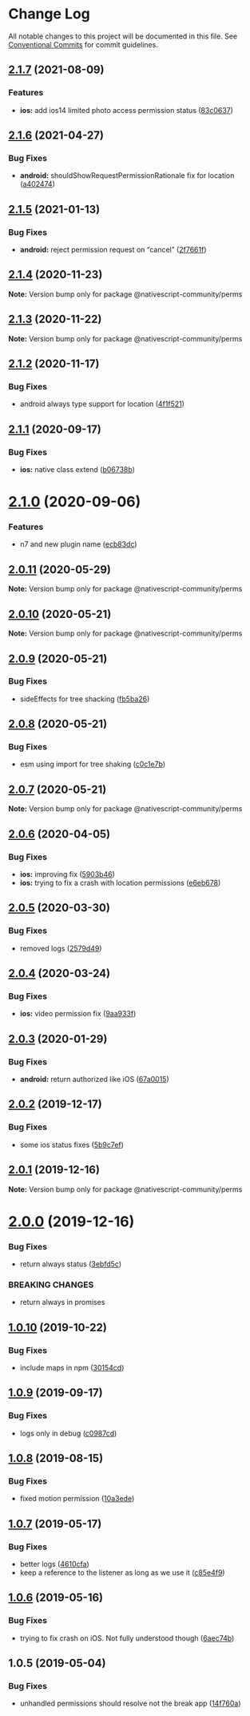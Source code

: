 # Change Log

All notable changes to this project will be documented in this file.
See [Conventional Commits](https://conventionalcommits.org) for commit guidelines.

## [2.1.7](https://github.com/nativescript-community/perms/compare/v2.1.6...v2.1.7) (2021-08-09)


### Features

* **ios:** add ios14 limited photo access permission status ([83c0637](https://github.com/nativescript-community/perms/commit/83c063732342f0437e84c904ec026a5b9e87939d))





## [2.1.6](https://github.com/nativescript-community/perms/compare/v2.1.5...v2.1.6) (2021-04-27)


### Bug Fixes

* **android:** shouldShowRequestPermissionRationale fix for location ([a402474](https://github.com/nativescript-community/perms/commit/a402474))





## [2.1.5](https://github.com/nativescript-community/perms/compare/v2.1.4...v2.1.5) (2021-01-13)


### Bug Fixes

* **android:** reject permission request on “cancel” ([2f7661f](https://github.com/nativescript-community/perms/commit/2f7661f))





## [2.1.4](https://github.com/nativescript-community/perms/compare/v2.1.3...v2.1.4) (2020-11-23)

**Note:** Version bump only for package @nativescript-community/perms





## [2.1.3](https://github.com/nativescript-community/perms/compare/v2.1.2...v2.1.3) (2020-11-22)

**Note:** Version bump only for package @nativescript-community/perms





## [2.1.2](https://github.com/nativescript-community/perms/compare/v2.1.1...v2.1.2) (2020-11-17)


### Bug Fixes

* android always type support for location ([4f1f521](https://github.com/nativescript-community/perms/commit/4f1f521))





## [2.1.1](https://github.com/nativescript-community/perms/compare/v2.1.0...v2.1.1) (2020-09-17)


### Bug Fixes

* **ios:** native class extend ([b06738b](https://github.com/nativescript-community/perms/commit/b06738b))





# [2.1.0](https://github.com/nativescript-community/perms/compare/v2.0.11...v2.1.0) (2020-09-06)


### Features

* n7 and new plugin name ([ecb83dc](https://github.com/nativescript-community/perms/commit/ecb83dc))





## [2.0.11](https://github.com/nativescript-community/perms/compare/v2.0.10...v2.0.11) (2020-05-29)

**Note:** Version bump only for package @nativescript-community/perms





## [2.0.10](https://github.com/nativescript-community/perms/compare/v2.0.9...v2.0.10) (2020-05-21)

**Note:** Version bump only for package @nativescript-community/perms





## [2.0.9](https://github.com/nativescript-community/perms/compare/v2.0.8...v2.0.9) (2020-05-21)


### Bug Fixes

* sideEffects for tree shacking ([fb5ba26](https://github.com/nativescript-community/perms/commit/fb5ba26))





## [2.0.8](https://github.com/nativescript-community/perms/compare/v2.0.7...v2.0.8) (2020-05-21)


### Bug Fixes

* esm using import for tree shaking ([c0c1e7b](https://github.com/nativescript-community/perms/commit/c0c1e7b))





## [2.0.7](https://github.com/nativescript-community/perms/compare/v2.0.6...v2.0.7) (2020-05-21)

**Note:** Version bump only for package @nativescript-community/perms





## [2.0.6](https://github.com/nativescript-community/perms/compare/v2.0.5...v2.0.6) (2020-04-05)


### Bug Fixes

* **ios:** improving fix ([5903b46](https://github.com/nativescript-community/perms/commit/5903b46))
* **ios:** trying to fix a crash with location permissions ([e6eb678](https://github.com/nativescript-community/perms/commit/e6eb678))





## [2.0.5](https://github.com/nativescript-community/perms/compare/v2.0.4...v2.0.5) (2020-03-30)


### Bug Fixes

* removed logs ([2579d49](https://github.com/nativescript-community/perms/commit/2579d49))





## [2.0.4](https://github.com/nativescript-community/perms/compare/v2.0.3...v2.0.4) (2020-03-24)


### Bug Fixes

* **ios:** video permission fix ([9aa933f](https://github.com/nativescript-community/perms/commit/9aa933f))





## [2.0.3](https://github.com/nativescript-community/perms/compare/v2.0.2...v2.0.3) (2020-01-29)


### Bug Fixes

* **android:** return authorized like iOS ([67a0015](https://github.com/nativescript-community/perms/commit/67a0015))





## [2.0.2](https://github.com/nativescript-community/perms/compare/v2.0.1...v2.0.2) (2019-12-17)


### Bug Fixes

* some ios status fixes ([5b9c7ef](https://github.com/nativescript-community/perms/commit/5b9c7ef))





## [2.0.1](https://github.com/nativescript-community/perms/compare/v2.0.0...v2.0.1) (2019-12-16)

**Note:** Version bump only for package @nativescript-community/perms





# [2.0.0](https://github.com/nativescript-community/perms/compare/v1.0.10...v2.0.0) (2019-12-16)


### Bug Fixes

* return always status ([3ebfd5c](https://github.com/nativescript-community/perms/commit/3ebfd5c))


### BREAKING CHANGES

* return always in promises





## [1.0.10](https://github.com/nativescript-community/perms/compare/v1.0.9...v1.0.10) (2019-10-22)


### Bug Fixes

* include maps in npm ([30154cd](https://github.com/nativescript-community/perms/commit/30154cd))





## [1.0.9](https://github.com/nativescript-community/perms/compare/v1.0.8...v1.0.9) (2019-09-17)


### Bug Fixes

* logs only in debug ([c0987cd](https://github.com/nativescript-community/perms/commit/c0987cd))





## [1.0.8](https://github.com/nativescript-community/perms/compare/v1.0.7...v1.0.8) (2019-08-15)


### Bug Fixes

* fixed motion permission ([10a3ede](https://github.com/nativescript-community/perms/commit/10a3ede))





## [1.0.7](https://github.com/nativescript-community/perms/compare/v1.0.6...v1.0.7) (2019-05-17)


### Bug Fixes

* better logs ([4610cfa](https://github.com/nativescript-community/perms/commit/4610cfa))
* keep a reference to the listener as long as we use it ([c85e4f9](https://github.com/nativescript-community/perms/commit/c85e4f9))





## [1.0.6](https://github.com/nativescript-community/perms/compare/v1.0.5...v1.0.6) (2019-05-16)


### Bug Fixes

* trying to fix crash on iOS. Not fully understood though ([6aec74b](https://github.com/nativescript-community/perms/commit/6aec74b))





## 1.0.5 (2019-05-04)


### Bug Fixes

* unhandled permissions should resolve not the break app ([14f760a](https://github.com/nativescript-community/perms/commit/14f760a))
